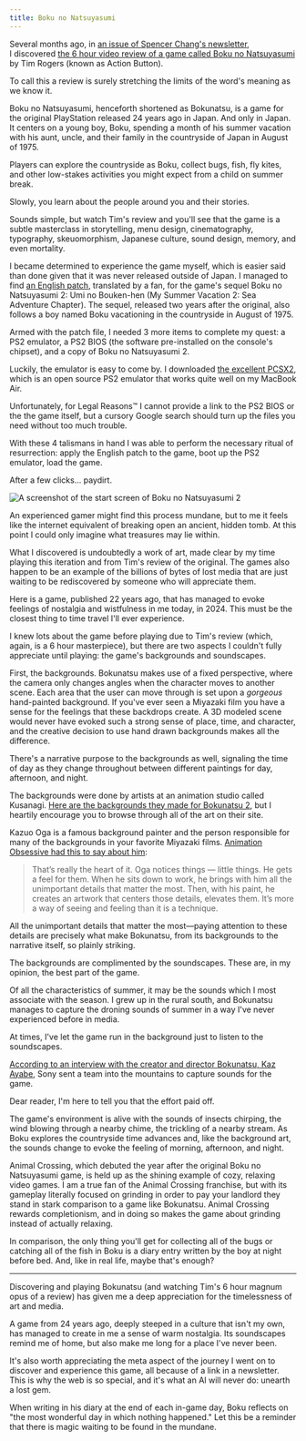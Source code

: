 ```yaml
---
title: Boku no Natsuyasumi
---
```


Several months ago, in [an issue of Spencer Chang's newsletter](https://spencerchang.substack.com/p/ti-09-the-internet-is-one-big-video), I&nbsp;discovered [the 6 hour video review of a game called Boku no Natsuyasumi](https://www.youtube.com/watch?v=779coR-XPTw) by Tim Rogers (known as Action Button). 

To call this a review is surely stretching the limits of the word's meaning as we know it.

Boku no Natsuyasumi, henceforth shortened as Bokunatsu, is a game for the original PlayStation released 24 years ago in Japan. And only in Japan. It centers on a young boy, Boku, spending a month of his summer vacation with his aunt, uncle, and their family in the countryside of Japan in August of 1975. 

Players can explore the countryside as Boku, collect bugs, fish, fly kites, and other low-stakes activities you might expect from a child on summer break. 

Slowly, you learn about the people around you and their stories.

Sounds simple, but watch Tim's review and you'll see that the game is a subtle masterclass in storytelling, menu design, cinematography, typography, skeuomorphism, Japanese culture, sound design, memory, and even mortality. 

I became determined to experience the game myself, which is easier said than done given that it was never released outside of Japan. I managed to find [an English patch](https://www.patreon.com/posts/boku-no-2-patch-92070798), translated by a fan, for the game's sequel Boku no Natsuyasumi 2: Umi no Bouken-hen (My Summer Vacation 2: Sea Adventure Chapter). The sequel, released two years after the original, also follows a boy named Boku vacationing in the countryside in August of 1975. 

Armed with the patch file, I needed 3 more items to complete my quest: a PS2 emulator, a PS2 BIOS (the software pre-installed on the console's chipset), and a copy of Boku no Natsuyasumi 2.

Luckily, the emulator is easy to come by. I downloaded [the excellent PCSX2](https://pcsx2.net), which is an open source PS2 emulator that works quite well on my MacBook Air. 

Unfortunately, for Legal Reasons™ I cannot provide a link to the PS2 BIOS or the the game itself, but a cursory Google search should turn up the files you need without too much trouble.

With these 4 talismans in hand I was able to perform the necessary ritual of resurrection: apply the English patch to the game, boot up the PS2 emulator, load the game. 

After a few clicks... paydirt.

![A screenshot of the start screen of Boku no Natsuyasumi 2](start.png)

An experienced gamer might find this process mundane, but to me it feels like the internet equivalent of breaking open an ancient, hidden tomb. At this point I could only imagine what treasures may lie within.

What I discovered is undoubtedly a work of art, made clear by my time playing this iteration and from Tim's review of the original. The games also happen to be an example of the billions of bytes of lost media that are just waiting to be rediscovered by someone who will appreciate them. 

Here is a game, published 22 years ago, that has managed to evoke feelings of nostalgia and wistfulness in me today, in 2024. This must be the closest thing to time travel I'll ever experience. 

I knew lots about the game before playing due to Tim's review (which, again, is a 6 hour masterpiece), but there are two aspects I couldn't fully appreciate until playing: the game's backgrounds and soundscapes. 

First, the backgrounds. Bokunatsu makes use of a fixed perspective, where the camera only changes angles when the character moves to another scene. Each area that the user can move through is set upon a *gorgeous* hand-painted background. If you've ever seen a Miyazaki film you have a sense for the feelings that these backdrops create. A 3D modeled scene would never have evoked such a strong sense of place, time, and character, and the creative decision to use hand drawn backgrounds makes all the difference.

There's a narrative purpose to the backgrounds as well, signaling the time of day as they change throughout between different paintings for day, afternoon, and night. 

The backgrounds were done by artists at an animation studio called Kusanagi. [Here are the backgrounds they made for Bokunatsu 2](https://www.kusanagi.co.jp/art/detail.php?id=%E3%81%BC%E3%81%8F%E3%81%AE%E3%81%AA%E3%81%A4%E3%82%84%E3%81%99%E3%81%BF2&img=4&category=game), but I heartily encourage you to browse through all of the art on their site.

Kazuo Oga is a famous background painter and the person responsible for many of the backgrounds in your favorite Miyazaki films. [Animation Obsessive had this to say about him](https://animationobsessive.substack.com/p/what-kazuo-oga-thinks-about-when): 

> That’s really the heart of it. Oga notices things — little things. He gets a feel for them. When he sits down to work, he brings with him all the unimportant details that matter the most. Then, with his paint, he creates an artwork that centers those details, elevates them. It’s more a way of seeing and feeling than it is a technique.

All the unimportant details that matter the most—paying attention to these details are precisely what make Bokunatsu, from its backgrounds to the narrative itself, so plainly striking.

The backgrounds are complimented by the soundscapes. These are, in my opinion, the best part of the game. 

Of all the characteristics of summer, it may be the sounds which I most associate with the season. I grew up in the rural south, and Bokunatsu manages to capture the droning sounds of summer in a way I've never experienced before in media. 

At times, I've let the game run in the background just to listen to the soundscapes.

[According to an interview with the creator and director Bokunatsu, Kaz Ayabe](https://scroll.vg/extras/summer-vacation-confidential), Sony sent a team into the mountains to capture sounds for the game. 

Dear reader, I'm here to tell you that the effort paid off. 

The game's environment is alive with the sounds of insects chirping, the wind blowing through a nearby chime, the trickling of a nearby stream. As Boku explores the countryside time advances and, like the background art, the sounds change to evoke the feeling of morning, afternoon, and night. 

Animal Crossing, which debuted the year after the original Boku no Natsuyasumi game, is held up as the shining example of cozy, relaxing video games. I am a true fan of the Animal Crossing franchise, but with its gameplay literally focused on grinding in order to pay your landlord they stand in stark comparison to a game like Bokunatsu. Animal Crossing rewards completionism, and in doing so makes the game about grinding instead of actually relaxing. 

In comparison, the only thing you'll get for collecting all of the bugs or catching all of the fish in Boku is a diary entry written by the boy at night before bed. And, like in real life, maybe that's enough?

<hr class='break'></hr>

Discovering and playing Bokunatsu (and watching Tim's 6 hour magnum opus of a review) has given me a deep appreciation for the timelessness of art and media. 

A game from 24 years ago, deeply steeped in a culture that isn't my own, has managed to create in me a sense of warm nostalgia. Its soundscapes remind me of home, but also make me long for a place I've never been. 

It's also worth appreciating the meta aspect of the journey I went on to discover and experience this game, all because of a link in a newsletter. This is why the web is so special, and it's what an AI will never do: unearth a lost gem.

When writing in his diary at the end of each in-game day, Boku reflects on "the most wonderful day in which nothing happened." Let this be a reminder that there is magic waiting to be found in the mundane.